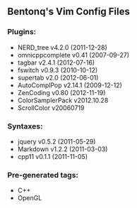 Bentonq's Vim Config Files
---------------------------

### Plugins:
- NERD_tree v4.2.0 (2011-12-28)
- omnicppcomplete v0.41 (2007-09-27)
- tagbar v2.4.1 (2012-07-16)
- fswitch v0.9.3 (2010-10-12)
- supertab v2.0 (2012-06-01)
- AutoComplPop v2.14.1 (2009-12-12)
- ZenCoding v0.80 (2012-11-19)
- ColorSamplerPack v2012.10.28
- ScrollColor v20060719

### Syntaxes:
- jquery v0.5.2 (2011-05-29)
- Markdown v1.2.2 (2011-03-03)
- cpp11 v0.1.1 (2011-11-05)

### Pre-generated tags:
- C++
- OpenGL

